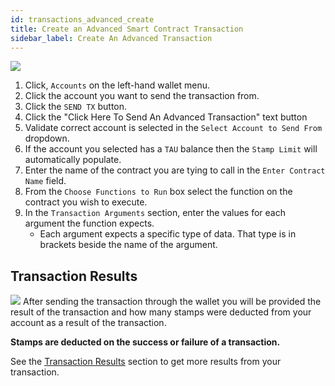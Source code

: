 ```yaml
---
id: transactions_advanced_create
title: Create an Advanced Smart Contract Transaction
sidebar_label: Create An Advanced Transaction
---
```


![](/img/wallet/gif/1.0.0_transactions_create.gif)


1. Click, `Accounts` on the left-hand wallet menu.
2. Click the account you want to send the transaction from.
3. Click the `SEND TX` button. 
4. Click the "Click Here To Send An Advanced Transaction" text button
5. Validate correct account is selected in the `Select Account to Send From` dropdown.
6. If the account you selected has a `TAU` balance then the `Stamp Limit` will automatically populate.
7. Enter the name of the contract you are tying to call in the `Enter Contract Name` field.
8. From the `Choose Functions to Run` box select the function on the contract you wish to execute.
9. In the `Transaction Arguments` section, enter the values for each argument the function expects.
    - Each argument expects a specific type of data. That type is in brackets beside the name of the argument.

## Transaction Results
![](/img/wallet/wallet_transaction_success.png)
After sending the transaction through the wallet you will be provided the result of the transaction and how many stamps were deducted from your account as a result of the transaction.

**Stamps are deducted on the success or failure of a transaction.**

See the <u>[Transaction Results](/docs/wallet/transactions_result)</u> section to get more results from your transaction.